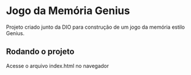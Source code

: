 # Jogo da Memória Genius

Projeto criado junto da DIO para construção de um jogo da memória estilo Genius.

## Rodando o projeto

Acesse o arquivo index.html no navegador
